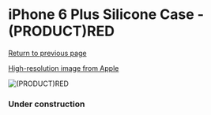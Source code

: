 # iPhone 6 Plus Silicone Case - (PRODUCT)RED

[Return to previous page](/iphone_6)

[High-resolution image from Apple](https://store.storeimages.cdn-apple.com/8756/as-images.apple.com/is/MGRG2?wid=4500&hei=4500&fmt=png)

<div style="width: 384px"><img src="/everysource/MGRG2.png" alt="(PRODUCT)RED"></div>

### Under construction
